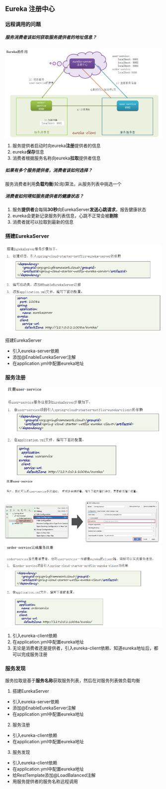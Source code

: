 ## Eureka 注册中心

### 远程调用的问题
##### 服务消费者该如何获取服务提供者的地址信息？
![remote](assets/03Eureka-20230607-1686147178209.png)

1. 服务提供者启动时向eureka**注册**提供者的信息 
2. eureka**保存**信息
3. 消费者根据服务名称向eureka**拉取**提供者信息

##### 如果有多个服务提供者，消费者该如何选择？

服务消费者利用**负载均衡**(轮询)算法，从服务列表中挑选一个

##### 消费者如何得知服务提供者的健康状态？

1. 服务**提供者**会每隔**30秒**向EurekaServer**发送心跳请求**，报告健康状态
2. eureka会更新记录服务列表信息，心跳不正常会被**剔除**
3. 消费者就可以拉取到最新的信息

### 搭建EurekaServer
![makeEureka](assets/03Eureka-20230607-1686147540975.png)

搭建EurekaServer
- 引入eureka-server依赖
- 添加@EnableEurekaServer注解
- 在application.yml中配置eureka地址

### 服务注册
![user](assets/03Eureka-20230607-1686147661457.png)
![user2](assets/03Eureka-20230607-1686147676375.png)
![order](assets/03Eureka-20230607-1686147688176.png)

1. 引入eureka-client依赖 
2. 在application.yml中配置eureka地址 
3. 无论是消费者还是提供者，引入eureka-client依赖、知道eureka地址后，都可以完成服务注册

### 服务发现
服务拉取是基于**服务名称**获取服务列表，然后在对服务列表做负载均衡

1. 搭建EurekaServer
- 引入eureka-server依赖
- 添加@EnableEurekaServer注解 
- 在application.yml中配置eureka地址

2. 服务注册
- 引入eureka-client依赖
- 在application.yml中配置eureka地址

3. 服务发现
- 引入eureka-client依赖
- 在application.yml中配置eureka地址
- 给RestTemplate添加@LoadBalanced注解
- 用服务提供者的服务名称远程调用

